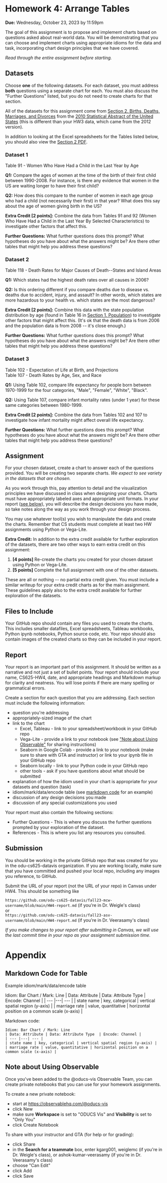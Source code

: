 # Homework 4: Arrange Tables

**Due:** Wednesday, October 23, 2023 by 11:59pm  

The goal of this assignment is to propose and implement charts based on questions asked about real-world data.  You will be demonstrating that you can choose and implement charts using appropriate idioms for the data and task, incorporating chart design principles that we have covered.

*Read through the entire assignment before starting.*

## Datasets

Choose **one** of the following datasets. For each dataset, you must address **both** questions using a separate chart for each. You must also discuss the "Further Questions" listed, but you do not need to create charts for that section.

All of the datasets for this assignment come from [Section 2. Births, Deaths, Marriages, and Divorces](https://www.census.gov/library/publications/2009/compendia/statab/129ed/births-deaths-marriages-divorces.html) from the [2010 Statistical Abstract of the United States](https://www.census.gov/library/publications/2009/compendia/statab/129ed.html) (this is different than your HW3 data, which came from the 2012 version).

In addition to looking at the Excel spreadsheets for the Tables listed below, you should also view the [Section 2 PDF](https://www2.census.gov/library/publications/2010/compendia/statab/129ed/tables/vitstat.pdf). 

### Dataset 1

Table 91 - Women Who Have Had a Child in the Last Year by Age

**Q1:** Compare the ages of women at the time of the birth of their first child between 1990-2008. For instance, is there any evidence that women in the US are waiting longer to have their first child?

**Q2:** How does this compare to the number of women in each age group who had a child (not necessarily their first) in that year? What does this say about the age of women giving birth in the US?

**Extra Credit [2 points]:** Combine the data from Tables 91 and 92 (Women Who Have Had a Child in the Last Year By Selected Characteristics) to investigate other factors that affect this.

**Further Questions:** What further questions does this prompt?  What hypotheses do you have about what the answers might be?  Are there other tables that might help you address these questions?  

### Dataset 2

Table 118 - Death Rates for Major Causes of Death--States and Island Areas

**Q1:** Which states had the highest death rates over all causes in 2006?

**Q2:** Is this ordering different if you compare deaths due to disease vs. deaths due to accident, injury, and assault?  In other words, which states are more hazardous to your health vs. which states are the most dangerous?

**Extra Credit [2 points]:** Combine this data with the state population distribution by age (found in Table 16 in [Section 1. Population](https://www.census.gov/library/publications/2009/compendia/statab/129ed/population.html)) to investigate other factors that might affect this. (It's ok that the death data is from 2006 and the population data is from 2008 -- it's close enough.)

**Further Questions:** What further questions does this prompt? What hypotheses do you have about what the answers might be?  Are there other tables that might help you address these questions?  

### Dataset 3

Table 102 - Expectation of Life at Birth, and Projections  
Table 107 - Death Rates by Age, Sex, and Race

**Q1:** Using Table 102, compare life expectancy for people born between 1970-1999 for the four categories, "Male", "Female", "White", "Black".

**Q2:** Using Table 107, compare infant mortality rates (under 1 year) for these same categories between 1980-1999.

**Extra Credit [2 points]:** Combine the data from Tables 102 and 107 to investigate how infant mortality might affect overall life expectancy.

**Further Questions:** What further questions does this prompt?  What hypotheses do you have about what the answers might be?  Are there other tables that might help you address these questions?  

## Assignment

For your chosen dataset, create a chart to answer each of the questions provided. You will be creating two separate charts. *We expect to see variety in the datasets that are chosen.*

As you work through this, pay attention to detail and the visualization principles we have discussed in class when designing your charts.  Charts must have appropriately labeled axes and appropriate unit formats. In your report ([see below](#report)), you will describe the design decisions you have made, so take notes along the way as you work through your design process. 

You may use whatever tool(s) you wish to manipulate the data and create the charts. Remember that CS students must complete at least two HW assignments using Python or Vega-Lite.

**Extra Credit:** In addition to the extra credit available for further exploration of the datasets, there are two other ways to earn extra credit on this assignment:
1. **[4 points]** Re-create the charts you created for your chosen dataset using Python or Vega-Lite.
1. **[5 points]** Complete the full assignment with one of the other datasets.

These are all or nothing -- no partial extra credit given.  You must include a similar writeup for your extra credit charts as for the main assignment.  These guidelines apply also to the extra credit available for further exploration of the datasets.

## Files to Include

Your GitHub repo should contain any files you used to create the charts. This includes smaller datafiles, Excel spreadsheets, Tableau workbooks, Python ipynb notebooks, Python source code, etc. Your repo should also contain images of the created charts so they can be included in your report.

## Report

Your report is an important part of this assignment. It should be written as a narrative and not just a set of bullet points.  Your report should include your name, CS625-HW4, date, and appropriate headings and Markdown markup for clarity and neatness. You will lose points if there are many spelling or grammatical errors. 

Create a section for each question that you are addressing.  Each section must include the following information:

* question you're addressing
* appropriately-sized image of the chart
* link to the chart
    * Excel, Tableau - link to your spreadsheet/workbook in your GitHub repo
    * Vega-Lite - provide a link to your notebook (see ["Note about Using Observable"](#note-about-using-observable) for sharing instructions)
    * Seaborn in Google Colab - provide a link to your notebook (make sure to share with GTA and instructor) or link to your ipynb file in your GitHub repo
    * Seaborn locally - link to your Python code in your GitHub repo
    * other tools - ask if you have questions about what should be submitted
* explanation of how the idiom used in your chart is appropriate for your datasets and question (task)
* idiom/mark/data/encode table (see [markdown code](#markdown-code-for-table) for an example)
* discussion of any design decisions you made
* discussion of any special customizations you used

Your report must also contain the following sections:

* Further Questions - This is where you discuss the further questions prompted by your exploration of the dataset.
* References - This is where you list any resources you consulted.

## Submission

You should be working in the private GitHub repo that was created for you in the odu-cs625-datavis organization. If you are working locally, make sure that you have committed and pushed your local repo, including any images you reference, to GitHub.

Submit the URL of your report (not the URL of your repo) in Canvas under HW4. This should be something like

`https://github.com/odu-cs625-datavis/fall23-mcw-username/blob/main/HW4-report.md` (if you're in Dr. Weigle's class)  
or  
`https://github.com/odu-cs625-datavis/fall23-asv-username/blob/main/HW4-report.md` (if you're in Dr. Veerasamy's class)  

*If you make changes to your report after submitting in Canvas, we will use the last commit time in your repo as your assignment submission time.*

# Appendix

## Markdown Code for Table

Example idiom/mark/data/encode table

Idiom: Bar Chart / Mark: Line
| Data: Attribute | Data: Attribute Type  | Encode: Channel | 
| --- |---| --- |
| state name | key, categorical | vertical spatial region (y-axis) |
| marriage rate | value, quantitative | horizontal position on a common scale (x-axis) |

Markdown code:  
```
Idiom: Bar Chart / Mark: Line
| Data: Attribute | Data: Attribute Type  | Encode: Channel | 
| --- |---| --- |
| state name | key, categorical | vertical spatial region (y-axis) |
| marriage rate | value, quantitative | horizontal position on a common scale (x-axis) |
```

## Note about Using Observable

Once you've been added to the @oducs-vis Observable Team, you can create private notebooks that you can use for your homework assignments.

To create a new private notebook:

* start at https://observablehq.com/@oducs-vis
* click New
* make sure **Workspace** is set to "ODUCS Vis" and **Visibility** is set to "Only You"
* click Create Notebook

To share with your instructor and GTA (for help or for grading):

* click Share
* in the **Search for a teammate** box, enter kgarg001, weiglemc (if you're in Dr. Weigle's class), or ashok-kumar-veerasamy (if you're in Dr. Veerasamy's class)
* choose "Can Edit"
* click Add
* click Save
